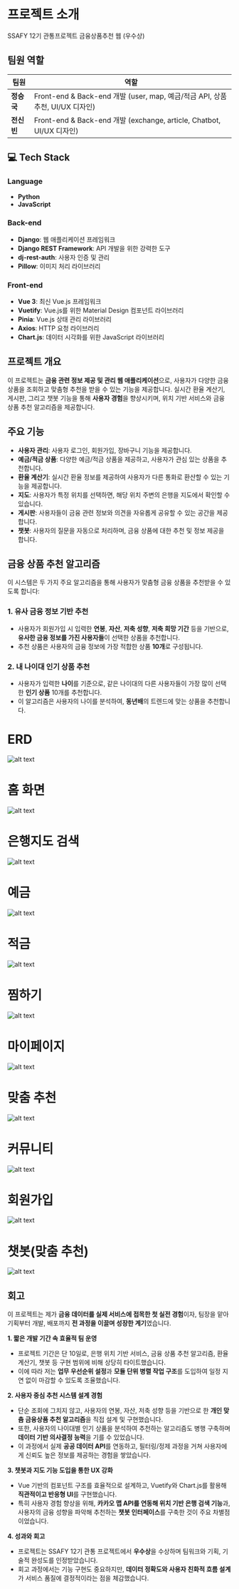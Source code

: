 # 프로젝트 소개
SSAFY 12기 관통프로젝트 금융상품추천 웹 (우수상)
## 팀원 역할

| 팀원       | 역할                                                                         |
| ---------- | ---------------------------------------------------------------------------- |
| **정승국** | Front-end & Back-end 개발 (user, map, 예금/적금 API, 상품추천, UI/UX 디자인) |
| **전신빈** | Front-end & Back-end 개발 (exchange, article, Chatbot, UI/UX 디자인)         |

## 💻 Tech Stack

### **Language**

- **Python**
- **JavaScript**

### **Back-end**

- **Django**: 웹 애플리케이션 프레임워크
- **Django REST Framework**: API 개발을 위한 강력한 도구
- **dj-rest-auth**: 사용자 인증 및 관리
- **Pillow**: 이미지 처리 라이브러리

### **Front-end**

- **Vue 3**: 최신 Vue.js 프레임워크
- **Vuetify**: Vue.js를 위한 Material Design 컴포넌트 라이브러리
- **Pinia**: Vue.js 상태 관리 라이브러리
- **Axios**: HTTP 요청 라이브러리
- **Chart.js**: 데이터 시각화를 위한 JavaScript 라이브러리

## 프로젝트 개요

이 프로젝트는 **금융 관련 정보 제공 및 관리 웹 애플리케이션**으로, 사용자가 다양한 금융 상품을 조회하고 맞춤형 추천을 받을 수 있는 기능을 제공합니다. 실시간 환율 계산기, 게시판, 그리고 챗봇 기능을 통해 **사용자 경험**을 향상시키며, 위치 기반 서비스와 금융 상품 추천 알고리즘을 제공합니다.

## 주요 기능

- **사용자 관리**: 사용자 로그인, 회원가입, 장바구니 기능을 제공합니다.
- **예금/적금 상품**: 다양한 예금/적금 상품을 제공하고, 사용자가 관심 있는 상품을 추천합니다.
- **환율 계산기**: 실시간 환율 정보를 제공하여 사용자가 다른 통화로 환산할 수 있는 기능을 제공합니다.
- **지도**: 사용자가 특정 위치를 선택하면, 해당 위치 주변의 은행을 지도에서 확인할 수 있습니다.
- **게시판**: 사용자들이 금융 관련 정보와 의견을 자유롭게 공유할 수 있는 공간을 제공합니다.
- **챗봇**: 사용자의 질문을 자동으로 처리하며, 금융 상품에 대한 추천 및 정보 제공을 합니다.

## 금융 상품 추천 알고리즘

이 시스템은 두 가지 주요 알고리즘을 통해 사용자가 맞춤형 금융 상품을 추천받을 수 있도록 합니다:

### 1. **유사 금융 정보 기반 추천**

- 사용자가 회원가입 시 입력한 **연봉**, **자산**, **저축 성향**, **저축 희망 기간** 등을 기반으로, **유사한 금융 정보를 가진 사용자들**이 선택한 상품을 추천합니다.
- 추천 상품은 사용자의 금융 정보에 가장 적합한 상품 **10개**로 구성됩니다.

### 2. **내 나이대 인기 상품 추천**

- 사용자가 입력한 **나이**를 기준으로, 같은 나이대의 다른 사용자들이 가장 많이 선택한 **인기 상품** 10개를 추천합니다.
- 이 알고리즘은 사용자의 나이를 분석하여, **동년배**의 트렌드에 맞는 상품을 추천합니다.

# ERD

![alt text](<image (1) (1).png>)

# 홈 화면

![alt text](1-ezgif.com-video-to-gif-converter.gif)

# 은행지도 검색

![alt text](2-ezgif.com-video-to-gif-converter.gif)

# 예금

![alt text](3-ezgif.com-video-to-gif-converter.gif)

# 적금

![alt text](4-ezgif.com-video-to-gif-converter.gif)

# 찜하기

![alt text](5-ezgif.com-video-to-gif-converter.gif)

# 마이페이지

![alt text](6-ezgif.com-video-to-gif-converter.gif)

# 맞춤 추천

![alt text](7-ezgif.com-video-to-gif-converter.gif)

# 커뮤니티

![alt text](8-ezgif.com-video-to-gif-converter.gif)

# 회원가입

![alt text](8-ezgif.com-speed.gif)

# 챗봇(맞춤 추천)

![alt text](9-ezgif.com-video-to-gif-converter.gif)

## 회고
이 프로젝트는 제가 **금융 데이터를 실제 서비스에 접목한 첫 실전 경험**이자, 팀장을 맡아 기획부터 개발, 배포까지 **전 과정을 이끌며 성장한 계기**였습니다.

**1. 짧은 개발 기간 속 효율적 팀 운영**

- 프로젝트 기간은 단 10일로, 은행 위치 기반 서비스, 금융 상품 추천 알고리즘, 환율 계산기, 챗봇 등 구현 범위에 비해 상당히 타이트했습니다.
- 이에 따라 저는 **업무 우선순위 설정**과 **모듈 단위 병렬 작업 구조**를 도입하여 일정 지연 없이 마감할 수 있도록 조율했습니다.

**2. 사용자 중심 추천 시스템 설계 경험**

- 단순 조회에 그치지 않고, 사용자의 연봉, 자산, 저축 성향 등을 기반으로 한 **개인 맞춤 금융상품 추천 알고리즘**을 직접 설계 및 구현했습니다.
- 또한, 사용자의 나이대별 인기 상품을 분석하여 추천하는 알고리즘도 병행 구축하며 **데이터 기반 의사결정 능력**을 기를 수 있었습니다.
- 이 과정에서 실제 **공공 데이터 API**를 연동하고, 필터링/정제 과정을 거쳐 사용자에게 신뢰도 높은 정보를 제공하는 경험을 쌓았습니다.

**3. 챗봇과 지도 기능 도입을 통한 UX 강화**

- Vue 기반의 컴포넌트 구조를 효율적으로 설계하고, Vuetify와 Chart.js를 활용해 **직관적이고 반응형 UI**를 구현했습니다.
- 특히 사용자 경험 향상을 위해, **카카오 맵 API를 연동해 위치 기반 은행 검색 기능**과, 사용자의 금융 성향을 파악해 추천하는 **챗봇 인터페이스**를 구축한 것이 주요 차별점이었습니다.

**4. 성과와 회고**

- 프로젝트는 SSAFY 12기 관통 프로젝트에서 **우수상**을 수상하며 팀워크와 기획, 기술적 완성도를 인정받았습니다.
- 회고 과정에서는 기능 구현도 중요하지만, **데이터 정확도와 사용자 친화적 흐름 설계**가 서비스 품질에 결정적이라는 점을 체감했습니다.


